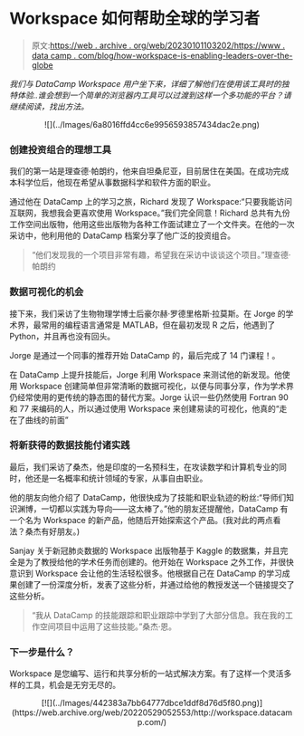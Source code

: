# Workspace 如何帮助全球的学习者

> 原文:[https://web . archive . org/web/20230101103202/https://www . data camp . com/blog/how-workspace-is-enabling-leaders-over-the-globe](https://web.archive.org/web/20230101103202/https://www.datacamp.com/blog/how-workspace-is-enabling-learners-across-the-globe)

*我们与 DataCamp Workspace 用户坐下来，详细了解他们在使用该工具时的独特体验..谁会想到一个简单的浏览器内工具可以过渡到这样一个多功能的平台？请继续阅读，找出方法。*

<center>![](../Images/6a8016ffd4cc6e9956593857434dac2e.png)</center>

### 创建投资组合的理想工具

我们的第一站是理查德·帕朗约，他来自坦桑尼亚，目前居住在美国。在成功完成本科学位后，他现在希望从事数据科学和软件方面的职业。

通过他在 DataCamp 上的学习之旅，Richard 发现了 Workspace:“只要我能访问互联网，我想我会更喜欢使用 Workspace。”我们完全同意！Richard 总共有九份工作空间出版物，他用这些出版物为各种工作面试建立了一个文件夹。在他的一次采访中，他利用他的 DataCamp 档案分享了他广泛的投资组合。

> “他们发现我的一个项目非常有趣，希望我在采访中谈谈这个项目。”理查德·帕朗约

### 数据可视化的机会

接下来，我们采访了生物物理学博士后豪尔赫·罗德里格斯·拉莫斯。在 Jorge 的学术界，最常用的编程语言通常是 MATLAB，但在最初发现 R 之后，他遇到了 Python，并且再也没有回头。

Jorge 是通过一个同事的推荐开始 DataCamp 的，最后完成了 14 门课程！。

在 DataCamp 上提升技能后，Jorge 利用 Workspace 来测试他的新发现。他使用 Workspace 创建简单但非常清晰的数据可视化，以便与同事分享，作为学术界仍经常使用的更传统的静态图的替代方案。Jorge 认识一些仍然使用 Fortran 90 和 77 来编码的人，所以通过使用 Workspace 来创建易读的可视化，他真的“走在了曲线的前面”

### 将新获得的数据技能付诸实践

最后，我们采访了桑杰，他是印度的一名预科生，在攻读数学和计算机专业的同时，他还是一名概率和统计领域的专家，从事自由职业。

他的朋友向他介绍了 DataCamp，他很快成为了技能和职业轨迹的粉丝:“导师们知识渊博，一切都以实践为导向——这太棒了。”他的朋友还提醒他，DataCamp 有一个名为 Workspace 的新产品，他随后开始探索这个产品。(我对此的两点看法？桑杰有好朋友。)

Sanjay 关于新冠肺炎数据的 Workspace 出版物基于 Kaggle 的数据集，并且完全是为了教授给他的学术任务而创建的。他开始在 Workspace 之外工作，并很快意识到 Workspace 会让他的生活轻松很多。他根据自己在 DataCamp 的学习成果创建了一份深度分析，发表了这些分析，并通过给他的教授发送一个链接提交了这些分析。

> “我从 DataCamp 的技能跟踪和职业跟踪中学到了大部分信息。我在我的工作空间项目中运用了这些技能。”桑杰·恩。

### 下一步是什么？

Workspace 是您编写、运行和共享分析的一站式解决方案。有了这样一个灵活多样的工具，机会是无穷无尽的。

<center>[![](../Images/442383a7bb64777dbce1ddf8d76d5f80.png)](https://web.archive.org/web/20220529052553/http://workspace.datacamp.com/)</center>